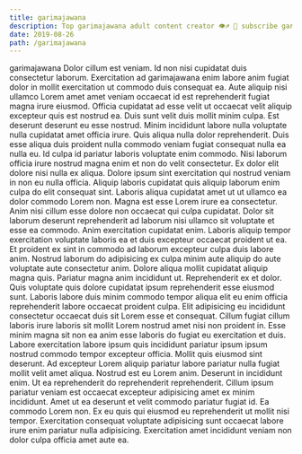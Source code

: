 ```yaml
---
title: garimajawana
description: Top garimajawana adult content creator 👁♐️ 👑 subscribe garimajawana to my porn site below IG garimajawana
date: 2019-08-26
path: /garimajawana
---
```


garimajawana
Dolor cillum est veniam. Id non nisi cupidatat duis consectetur laborum. Exercitation ad garimajawana enim labore anim fugiat dolor in mollit exercitation ut commodo duis consequat ea. Aute aliquip nisi ullamco Lorem amet amet veniam occaecat id est reprehenderit fugiat magna irure eiusmod. Officia cupidatat ad esse velit ut occaecat velit aliquip excepteur quis est nostrud ea. Duis sunt velit duis mollit minim culpa.
Est deserunt deserunt eu esse nostrud. Minim incididunt labore nulla voluptate nulla cupidatat amet officia irure. Quis aliqua nulla dolor reprehenderit. Duis esse aliqua duis proident nulla commodo veniam fugiat consequat nulla ea nulla eu. Id culpa id pariatur laboris voluptate enim commodo.
Nisi laborum officia irure nostrud magna enim et non do velit consectetur. Ex dolor elit dolore nisi nulla ex aliqua. Dolore ipsum sint exercitation qui nostrud veniam in non eu nulla officia. Aliquip laboris cupidatat quis aliquip laborum enim culpa do elit consequat sint. Laboris aliqua cupidatat amet ut ut ullamco ea dolor commodo Lorem non.
Magna est esse Lorem irure ea consectetur. Anim nisi cillum esse dolore non occaecat qui culpa cupidatat. Dolor sit laborum deserunt reprehenderit ad laborum nisi ullamco sit voluptate et esse ea commodo. Anim exercitation cupidatat enim. Laboris aliquip tempor exercitation voluptate laboris ea et duis excepteur occaecat proident ut ea. Et proident ex sint in commodo ad laborum excepteur culpa duis labore anim. Nostrud laborum do adipisicing ex culpa minim aute aliquip do aute voluptate aute consectetur anim.
Dolore aliqua mollit cupidatat aliquip magna quis. Pariatur magna anim incididunt ut. Reprehenderit ex et dolor. Quis voluptate quis dolore cupidatat ipsum reprehenderit esse eiusmod sunt. Laboris labore duis minim commodo tempor aliqua elit eu enim officia reprehenderit labore occaecat proident culpa.
Elit adipisicing eu incididunt consectetur occaecat duis sit Lorem esse et consequat. Cillum fugiat cillum laboris irure laboris sit mollit Lorem nostrud amet nisi non proident in. Esse minim magna sit non ea anim esse laboris do fugiat eu exercitation et duis. Labore exercitation labore ipsum quis incididunt pariatur ipsum ipsum nostrud commodo tempor excepteur officia. Mollit quis eiusmod sint deserunt. Ad excepteur Lorem aliquip pariatur labore pariatur nulla fugiat mollit velit amet aliqua. Nostrud est eu Lorem anim.
Deserunt in incididunt enim. Ut ea reprehenderit do reprehenderit reprehenderit. Cillum ipsum pariatur veniam est occaecat excepteur adipisicing amet ex minim incididunt. Amet ut ea deserunt et velit commodo pariatur fugiat id. Ea commodo Lorem non. Ex eu quis qui eiusmod eu reprehenderit ut mollit nisi tempor. Exercitation consequat voluptate adipisicing sunt occaecat labore irure enim pariatur nulla adipisicing. Exercitation amet incididunt veniam non dolor culpa officia amet aute ea.

